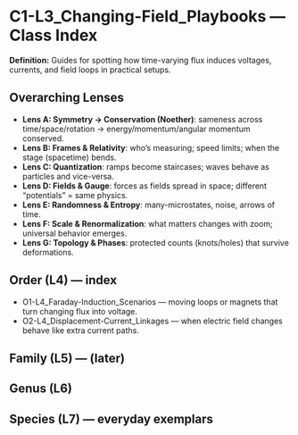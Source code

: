 # C1-L3_Changing-Field_Playbooks — Class Index
**Definition:** Guides for spotting how time-varying flux induces voltages, currents, and field loops in practical setups.
## Overarching Lenses

- **Lens A: Symmetry -> Conservation (Noether)**: sameness across time/space/rotation → energy/momentum/angular momentum conserved.
- **Lens B: Frames & Relativity**: who’s measuring; speed limits; when the stage (spacetime) bends.
- **Lens C: Quantization**: ramps become staircases; waves behave as particles and vice-versa.
- **Lens D: Fields & Gauge**: forces as fields spread in space; different “potentials” = same physics.
- **Lens E: Randomness & Entropy**: many-microstates, noise, arrows of time.
- **Lens F: Scale & Renormalization**: what matters changes with zoom; universal behavior emerges.
- **Lens G: Topology & Phases**: protected counts (knots/holes) that survive deformations.

## Order (L4) — index
- O1-L4_Faraday-Induction_Scenarios — moving loops or magnets that turn changing flux into voltage.
- O2-L4_Displacement-Current_Linkages — when electric field changes behave like extra current paths.
## Family (L5) — (later)
## Genus (L6)
## Species (L7) — everyday exemplars

